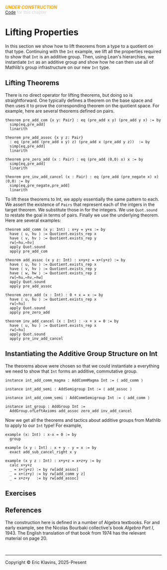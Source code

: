 <span style='color: orange'>***UNDER CONSTRUCTION***</span><br>
<span style='color: lightgray; font-size: 10pt'><a href='https://github.com/klavins/LeanBook/blob/main/main/../LeanBook/Chapters/Integers/Properties.lean'>Code</a> for this chapter</span>
 # Lifting Properties

In this section we show how to lift theorems from a type to a quotient on that type. Continuing with the `Int` example, we lift all the properties required to show that `Int` is an additive group. Then, using Lean's hierarchies, we instantiate `Int` as an additive group and show how he can then use all of Mathlib's group infrastructure on our new `Int` type.

## Lifting Theorems

There is no direct operator for lifting theorems, but doing so is straightforward. One typically defines a theorem on the base space and then uses it to prove the corresponding theorem on the quotient space. For example, here are several theorems defined on pairs. 
```lean
theorem pre_add_com {x y: Pair} : eq (pre_add x y) (pre_add y x) := by
  simp[eq,pre_add]
  linarith

theorem pre_add_assoc {x y z: Pair}
  : eq (pre_add (pre_add x y) z) (pre_add x (pre_add y z))  := by
  simp[eq,pre_add]
  linarith

theorem pre_zero_add (x : Pair) : eq (pre_add ⟨0,0⟩ x) x := by
  simp[eq,pre_add]
  linarith

theorem pre_inv_add_cancel (x : Pair) : eq (pre_add (pre_negate x) x) ⟨0,0⟩ := by
  simp[eq,pre_negate,pre_add]
  linarith
```
 To lift these theorems to Int, we apply essentially the same pattern to each. We assert the existence of `Pairs` that represent each of the intgers in the target theorem. We substitute those in for the integers. We use `Quot.sound` to restate the goal in terms of pairs. Finally we use the underlying theorem. Here are several examples: 
```lean
theorem add_comm (x y: Int) : x+y = y+x := by
  have ⟨ u, hu ⟩ := Quotient.exists_rep x
  have ⟨ v, hv ⟩ := Quotient.exists_rep y
  rw[←hu,←hv]
  apply Quot.sound
  apply pre_add_com

theorem add_assoc (x y z: Int) : x+y+z = x+(y+z) := by
  have ⟨ u, hu ⟩ := Quotient.exists_rep x
  have ⟨ v, hv ⟩ := Quotient.exists_rep y
  have ⟨ w, hw ⟩ := Quotient.exists_rep z
  rw[←hu,←hv,←hw]
  apply Quot.sound
  apply pre_add_assoc

theorem zero_add (x : Int) : 0 + x = x := by
  have ⟨ u, hu ⟩ := Quotient.exists_rep x
  rw[←hu]
  apply Quot.sound
  apply pre_zero_add

theorem inv_add_cancel (x : Int) : -x + x = 0 := by
  have ⟨ u, hu ⟩ := Quotient.exists_rep x
  rw[←hu]
  apply Quot.sound
  apply pre_inv_add_cancel
```
 ## Instantiating the Additive Group Structure on Int

The theorems above were chosen so that we could instantiate a everything we need to show that `Int` forms an additive, commutative group. 
```lean
instance int_add_comm_magma : AddCommMagma Int := ⟨ add_comm ⟩

instance int_add_semi : AddSemigroup Int := ⟨ add_assoc ⟩

instance int_add_comm_semi : AddCommSemigroup Int := ⟨ add_comm ⟩

instance int_group : AddGroup Int :=
  AddGroup.ofLeftAxioms add_assoc zero_add inv_add_cancel
```
 Now we get all the theorems and tactics about additive groups from Mathlib to apply to our `Int` type! For example, 
```lean
example (x: Int) : x-x = 0 := by
  group

example (x y : Int) : x + y - y = x := by
  exact add_sub_cancel_right x y

example (x y z : Int) : x+y+z = x+z+y := by
  calc x+y+z
  _ = x+(y+z) := by rw[add_assoc]
  _ = x+(z+y) := by rw[add_comm y z]
  _ = x+z+y   := by rw[add_assoc]
```
 ## Exercises 
 ## References

The construction here is defined in a number of Algebra textbooks. For and early example, see the Nicolas Bourbaki collective's book _Algebra Part I_, 1943. The English translation of that book from 1974 has the relevant material on page 20. 

<div style='height=50px'>&nbsp;</div><hr>
Copyright © Eric Klavins, 2025-Present
